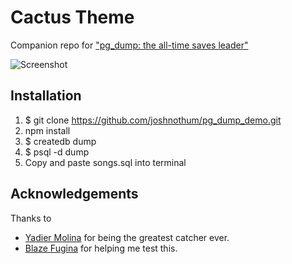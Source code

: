# Cactus Theme

Companion repo for ["pg_dump: the all-time saves leader"](https://medium.com/lifes-a-glitch/pg-dump-a-postgresql-hall-of-famer-f207bf2eb6ed)


![Screenshot](https://raw.githubusercontent.com/digitalcraftsman/hugo-cactus-theme/dev/images/screenshot.png)


## Installation

1. $ git clone https://github.com/joshnothum/pg_dump_demo.git
2. npm install
3. $ createdb dump
4. $ psql -d dump
5. Copy and paste songs.sql into terminal


## Acknowledgements

Thanks to

- [Yadier Molina](https://en.wikipedia.org/wiki/Yadier_Molina) for being the greatest catcher ever.
- [Blaze Fugina](https://github.com/Blaze90809) for helping me test this.